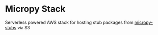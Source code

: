 # Micropy Stack

Serverless powered AWS stack for hosting stub packages from [micropy-stubs](https://github.com/BradenM/micropy-stubs) via S3

